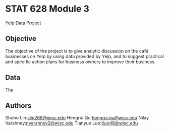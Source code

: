 # STAT 628 Module 3
Yelp Data Project

## Objective
The objective of the project is to give analytic discussion on the café 
businesses on Yelp by using data provided by Yelp, and to suggest practical and 
specific action plans for business owners to improve their business.

## Data
The 

## Authors

Shubo Lin:slin268@wisc.edu
Hengrui Qu:hengrui.qu@wisc.edu
Nilay Varshney:nvarshney2@wisc.edu
Tianyue Luo:tluo48@wisc.edu
